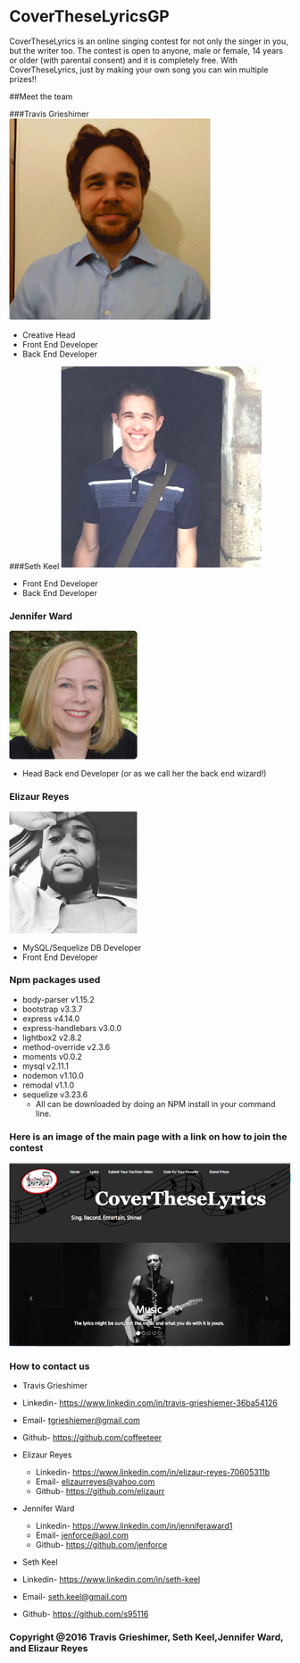 # CoverTheseLyricsGP

CoverTheseLyrics is an online singing contest for not only the singer in you, but the writer too. The contest is open to anyone, male or female, 14 years or older (with parental consent) and it is completely free. With CoverTheseLyrics, just by making your own song you can win multiple prizes!!


##Meet the team 

###Travis Grieshimer
![Screenshot](https://github.com/coffeeteer/CoverTheseLyricsGP/blob/master/public/assets/images/travis.png)
* Creative Head           
* Front End Developer
* Back End Developer

###Seth Keel 
![Screenshot](https://github.com/coffeeteer/CoverTheseLyricsGP/blob/master/public/assets/images/seth.png)
* Front End Developer
* Back End Developer

### Jennifer Ward 
![Screenshot](https://github.com/coffeeteer/CoverTheseLyricsGP/blob/master/public/assets/images/jen.png)
* Head Back end Developer (or as we call her the back end wizard!)

### Elizaur Reyes 
![Screenshot](https://github.com/coffeeteer/CoverTheseLyricsGP/blob/master/public/assets/images/eli.png)
* MySQL/Sequelize DB Developer
* Front End Developer


### Npm packages used 
* body-parser v1.15.2
* bootstrap v3.3.7
* express v4.14.0
* express-handlebars v3.0.0
* lightbox2 v2.8.2
* method-override v2.3.6
* moments v0.0.2
* mysql v2.11.1
* nodemon v1.10.0
* remodal v1.1.0
* sequelize v3.23.6
  * All can be downloaded by doing an NPM install in your command line.
  
### Here is an image of the main page with a link on how to join the contest
  [![IMAGE ALT TEXT HERE](https://github.com/coffeeteer/CoverTheseLyricsGP/blob/master/public/assets/images/Screen%20Shot%202016-08-29%20at%208.15.30%20PM.png)](https://www.youtube.com/embed/-DAMbjfqJ8Y)
  
  
### How to contact us
  * Travis Grieshimer
   * Linkedin- https://www.linkedin.com/in/travis-grieshiemer-36ba54126
   * Email- tgrieshiemer@gmail.com
   * Github- https://github.com/coffeeteer
   
  * Elizaur Reyes
    * Linkedin- https://www.linkedin.com/in/elizaur-reyes-70605311b
    * Email- elizaurreyes@yahoo.com
    * Github- https://github.com/elizaurr
  
  * Jennifer Ward
    * Linkedin- https://www.linkedin.com/in/jenniferaward1
    * Email- jenforce@aol.com
    * Github- https://github.com/jenforce
  
  * Seth Keel
   * Linkedin- https://www.linkedin.com/in/seth-keel 
   * Email- seth.keel@gmail.com
   * Github- https://github.com/s95116
   
   
   
### Copyright @2016 Travis Grieshimer, Seth Keel,Jennifer Ward, and Elizaur Reyes     



   


